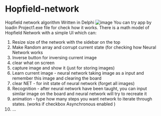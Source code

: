 # Hopfield-network
Hopfield network algorithm
Written in Delphi
![image](https://user-images.githubusercontent.com/15639055/235308659-2574ce40-7375-4133-980c-b5113233e306.png)
You can try app by loadin Project1.exe file for check how it works. There is a math model of Hopfield Network with a simple UI which can:
1) Resize size of the network with the sidebar on the top
2) Make Random array and corrupt current state (for checking how Neural Network works
3) Inverse button for inversing current image
4) clear what on screen
5) capture image and show it (just for storing images)
6) Learn current image - neural network taking image as a input and remember this image and clearing the board
7) clear NET - for init state of neural network (forget all images)
8) Recognition - after neural network have been taught, you can input similar image on the board and neural network will try to recreate it
9) animation - type how many steps you want network to iterate through states. (works if checkbox Asynchronous enabled )
10) ...
